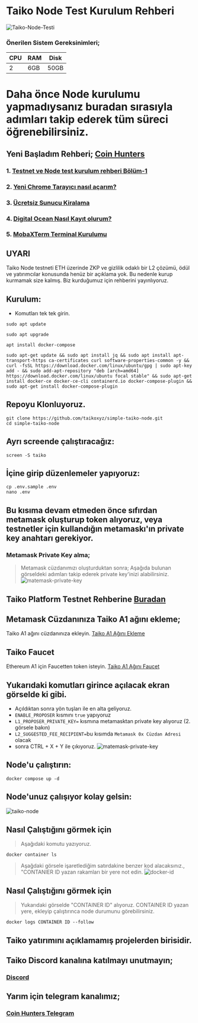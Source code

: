 # Taiko Node Test Kurulum Rehberi

![Taiko-Node-Testi](https://mirror-media.imgix.net/publication-images/4qVW-dWhNmMQr61g91hGt.png?height=512&width=1024&h=512&w=1024&auto=compress)


### Önerilen Sistem Gereksinimleri;

|CPU | RAM  | Disk  | 
|----|------|----------|
|  2| 6GB  | 50GB    |

 # Daha önce Node kurulumu yapmadıysanız buradan sırasıyla adımları takip ederek tüm süreci öğrenebilirsiniz.
  ## Yeni Başladım Rehberi; <a href="https://coinhunterstr.com/category/testnet/" target="_blank"> Coin Hunters </a>
  ### 1. [Testnet ve Node test kurulum rehberi Bölüm-1](https://coinhunterstr.com/testnet-ve-node-kurulum-rehberi/)
  ### 2. [Yeni Chrome Tarayıcı nasıl açarım?](https://coinhunterstr.com/yeni-chrome-tarayici-nasil-acarim/)
  ### 3. [Ücretsiz Sunucu Kiralama](https://coinhunterstr.com/ucretsiz-sunucu-nasil-kiralarim/)
  ### 4. [Digital Ocean Nasıl Kayıt olurum?](https://coinhunterstr.com/digital-oceana-nasil-kayit-olabilirim/)
  ### 5. [MobaXTerm Terminal Kurulumu](https://coinhunterstr.com/mobaxterm-terminal-kurulumu/)
  
## UYARI

Taiko Node testneti ETH üzerinde ZKP ve gizlilik odaklı bir L2 çözümü, ödül ve yatırımcılar konusunda henüz bir açıklama yok. Bu nedenle kurup kurmamak size kalmış. Biz kurduğumuz için rehberini yayınlıyoruz.


## Kurulum:
* Komutları tek tek girin.

```
sudo apt update 
```
```
sudo apt upgrade
```
```
apt install docker-compose
```
```
sudo apt-get update && sudo apt install jq && sudo apt install apt-transport-https ca-certificates curl software-properties-common -y && curl -fsSL https://download.docker.com/linux/ubuntu/gpg | sudo apt-key add - && sudo add-apt-repository "deb [arch=amd64] https://download.docker.com/linux/ubuntu focal stable" && sudo apt-get install docker-ce docker-ce-cli containerd.io docker-compose-plugin && sudo apt-get install docker-compose-plugin
```

## Repoyu Klonluyoruz.
```
git clone https://github.com/taikoxyz/simple-taiko-node.git
cd simple-taiko-node
```
## Ayrı screende çalıştıracağız:
```
screen -S taiko
```

## İçine girip düzenlemeler yapıyoruz:
```
cp .env.sample .env
nano .env
```
## Bu kısıma devam etmeden önce sıfırdan metamask oluşturup token alıyoruz, veya testnetler için kullandığın metamaskı'ın private key anahtarı gerekiyor.
### Metamask Private Key alma;
> Metamask cüzdanımızı oluşturduktan sonra; Aşağıda bulunan görseldeki adımları takip ederek private key'inizi alabilirsiniz.
![matemask-private-key](https://user-images.githubusercontent.com/111747226/214062437-69e144d9-528f-4a17-b46a-a747c1d5284c.png)

## Taiko Platform Testnet Rehberine  <a href="https://coinhunterstr.com/taiko-genel-platform-testneti/" target="_blank"> Buradan </a>

## Metamask Cüzdanınıza Taiko A1 ağını ekleme;
Taiko A1 ağını cüzdanınıza ekleyin.
<a href="https://taiko.xyz/docs/alpha-1-testnet-guide/configure-wallet" target="_blank"> Taiko A1 Ağını Ekleme </a>

## Taiko Faucet
Ethereum A1 için Faucetten token isteyin.
<a href="https://taiko.xyz/docs/alpha-1-testnet-guide/request-from-faucet" target="_blank"> Taiko A1 Ağını Faucet </a>


## Yukarıdaki komutları girince açılacak ekran görselde ki gibi.

* Açıldıktan sonra yön tuşları ile en alta geliyoruz.
* `ENABLE_PROPOSER` kısmını `true` yapıyoruz
* `L1_PROPOSER_PRIVATE_KEY=` kısmına metamasktan private key alıyoruz (2. görsele bakın)
* `L2_SUGGESTED_FEE_RECIPIENT=`bu kısımda `Metamask 0x Cüzdan Adresi` olacak
* sonra CTRL + X + Y ile çıkıyoruz.
![matemask-private-key](https://user-images.githubusercontent.com/111747226/214062489-2d490776-a29e-4b2d-9899-46ad5faf534b.png)




## Node'u çalıştırın:
```
docker compose up -d
```
## Node'unuz çalışıyor kolay gelsin:

![taiko-node](https://user-images.githubusercontent.com/111747226/214062692-63e3c271-754f-42a7-a7b0-09a75c690aaa.png)

## Nasıl Çalıştığını görmek için
> Aşağıdaki komutu yazıyoruz.
```
docker container ls
```
>Aşağdaki görsele işaretlediğim satırdakine benzer kod alacaksınız., "CONTANIER ID yazan rakamları bir yere not edin.
![docker-id](https://user-images.githubusercontent.com/111747226/214063387-4d6d696c-01f8-46d2-a760-26942361de98.png)


## Nasıl Çalıştığını görmek için
> Yukarıdaki görselde "CONTAINER ID" alıyoruz. CONTAINER ID yazan yere, ekleyip çalıştırınca node durumunu görebilirsiniz.
```
docker logs CONTAINER ID --follow
```

## Taiko yatırımını açıklamamış projelerden birisidir.







## Taiko Discord kanalına katılmayı unutmayın;
### [Discord](https://discord.gg/taikoxyz)

## Yarım için telegram kanalımız;
### [Coin Hunters Telegram](https://t.me/CoinHuntersTR)
